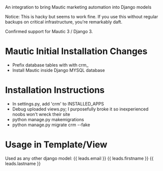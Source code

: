 An integration to bring Mautic marketing automation into Django models

Notice: This is hacky but seems to work fine. If you use this without regular backups on critical infrastructure, you're remarkably daft.

Confirmed support for Mautic 3 / Django 3.

# Mautic Initial Installation Changes
- Prefix database tables with with crm_
- Install Mautic inside Django MYSQL database

# Installation Instructions
- In settings.py, add 'crm' to INSTALLED_APPS
- Debug uploaded views.py; I purposefully broke it so inexperienced noobs won't wreck their site
- python manage.py makemigrations
- python manage.py migrate crm --fake

# Usage in Template/View
Used as any other django model: {{ leads.email }} {{ leads.firstname }} {{ leads.lastname }}
